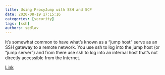 ```yaml
---
title: Using ProxyJump with SSH and SCP
date: 2020-08-19 17:15:16
categories: [security]
tags: [ssh]
authors: sedlav
---
```


It’s somewhat common to have what’s known as a “jump host” serve as an SSH gateway to a remote network. You use ssh to log into the jump host (or “jump server”) and from there use ssh to log into an internal host that’s not directly accessible from the Internet.

[Link](https://www.madboa.com/blog/2017/11/02/ssh-proxyjump/)
